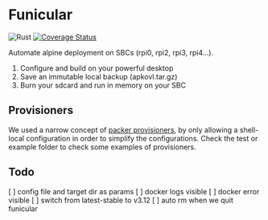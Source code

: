 # Funicular

![Rust](https://github.com/vincentserpoul/funicular/workflows/Rust/badge.svg?branch=master)
[![Coverage Status](https://coveralls.io/repos/github/vincentserpoul/funicular/badge.svg?branch=master)](https://coveralls.io/github/vincentserpoul/funicular?branch=master)

Automate alpine deployment on SBCs (rpi0, rpi2, rpi3, rpi4...).

1. Configure and build on your powerful desktop
2. Save an immutable local backup (apkovl.tar.gz)
3. Burn your sdcard and run in memory on your SBC

## Provisioners

We used a narrow concept of [packer provisioners](https://www.packer.io/docs/provisioners/shell-local/), by only allowing a shell-local configuration in order to simplify the configurations.
Check the test or example folder to check some examples of provisioners.

## Todo

[ ] config file and target dir as params
[ ] docker logs visible
[ ] docker error visible
[ ] switch from latest-stable to v3.12
[ ] auto rm when we quit funicular
